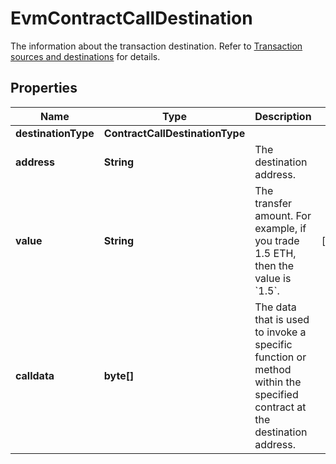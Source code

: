 

# EvmContractCallDestination

The information about the transaction destination. Refer to [Transaction sources and destinations](/v2/guides/sources-and-destinations) for details.

## Properties

| Name | Type | Description | Notes |
|------------ | ------------- | ------------- | -------------|
|**destinationType** | **ContractCallDestinationType** |  |  |
|**address** | **String** | The destination address. |  |
|**value** | **String** | The transfer amount. For example, if you trade 1.5 ETH, then the value is &#x60;1.5&#x60;.  |  [optional] |
|**calldata** | **byte[]** | The data that is used to invoke a specific function or method within the specified contract at the destination address.  |  |



